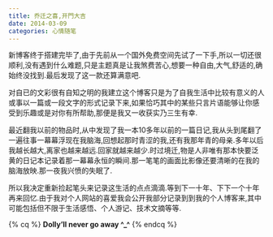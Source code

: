 ```yaml
---
title: 乔迁之喜,开門大吉
date: 2014-03-09
categories: 心情随笔
---
```



新博客终于搭建完毕了,由于先前从一个国外免费空间先试了一下手,所以一切还很顺利,没有遇到什么难题,只是主题真是让我煞费苦心,想要一种自由,大气,舒适的,确始终没找到.最后发现了这一款还算满意吧.

<!--more-->

对自已的文彩很有自知之明的我建立这个博客只是为了自我生活中比较有意义的人或事以一篇或一段文字的形式记录下来,如果恰巧其中的某些只言片语能够让你感受到乐趣或是对你有所帮助,那便是我又一收获实乃三生有幸.

最近翻我以前的物品时,从中发现了我一本10多年以前的一篇日记,我从头到尾翻了一遍往事一幕幕浮现在我脑海,回想起那时青涩的我,还有我那年青的母亲.多年以后我越长越大,离家也越来越远.回家就越来越少.时过境迁,物是人非唯有那本快要泛黄的日记本记录着那一幕幕永恒的瞬间.那一笔笔的画面比影像还要清晰的在我的脑海放映.那一夜我兴愤的失眠了.

所以我决定重新捡起笔头来记录这生活的点点滴滴.等到下一十年、下下一个十年再来回忆.由于我对个人网站的喜爱我会公开我部分记录到到我的个人博客来,其中可能包括但不限于生活感悟、个人游记、技术文摘等等.

{% cq %}
**Dolly’ll never go away ^_^**
{% endcq %}


